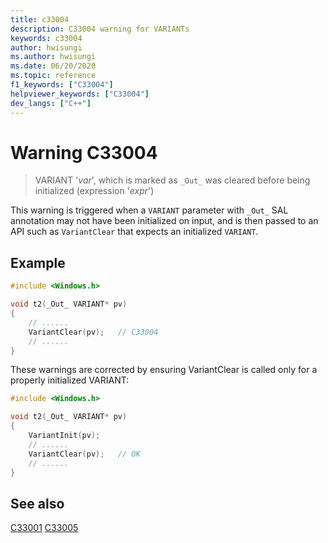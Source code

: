 ```yaml
---
title: c33004
description: C33004 warning for VARIANTs
keywords: c33004
author: hwisungi
ms.author: hwisungi
ms.date: 06/20/2020
ms.topic: reference
f1_keywords: ["C33004"]
helpviewer_keywords: ["C33004"]
dev_langs: ["C++"]
---
```

# Warning C33004

> VARIANT '*var*', which is marked as `_Out_` was cleared before being initialized (expression '*expr*')

This warning is triggered when a `VARIANT` parameter with `_Out_` SAL annotation may not have been
initialized on input, and is then passed to an API such as `VariantClear` that expects an initialized `VARIANT`.

## Example

```cpp
#include <Windows.h>

void t2(_Out_ VARIANT* pv)
{
    // ......
    VariantClear(pv);   // C33004
    // ......
}
```

These warnings are corrected by ensuring VariantClear is called only for a properly initialized VARIANT:

```cpp
#include <Windows.h>

void t2(_Out_ VARIANT* pv)
{
    VariantInit(pv);
    // ......
    VariantClear(pv);   // OK
    // ......
}
```

## See also

[C33001](./c33001.md)
[C33005](./c33005.md)
